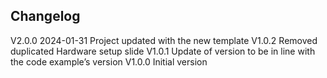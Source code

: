 ## Changelog  
V2.0.0 2024-01-31 Project updated with the new template
V1.0.2 Removed duplicated Hardware setup slide
V1.0.1 Update of version to be in line with the code example’s version
V1.0.0 Initial version  
